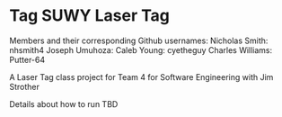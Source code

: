 # Tag SUWY Laser Tag

Members and their corresponding Github usernames:
Nicholas Smith: nhsmith4
Joseph Umuhoza: 
Caleb Young: cyetheguy
Charles Williams: Putter-64


A Laser Tag class project for Team 4 for Software Engineering with Jim Strother

Details about how to run TBD

